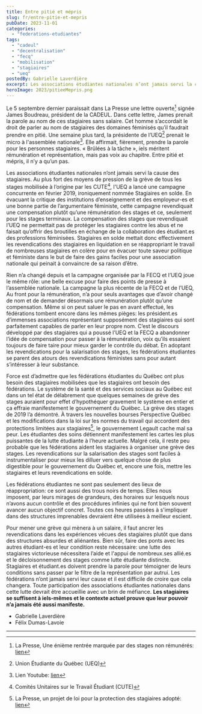 ```yaml
---
title: Entre pitié et mépris
slug: fr/entre-pitie-et-mepris
pubDate: 2023-11-01
categories: 
  - "federations-etudiantes"
tags: 
  - "cadeul"
  - "decentralisation"
  - "fecq"
  - "mobilisation"
  - "stagiaires"
  - "ueq"
postedBy: Gabrielle Laverdière
excerpt: Les associations étudiantes nationales n’ont jamais servi la cause des stagiaires.
heroImage: 2023/pitieeMepris.png  
---
```


Le 5 septembre dernier paraissait dans La Presse une lettre ouverte[^1] signée James Boudreau, président de la CADEUL. Dans cette lettre, James prenait la parole au nom de ces stagiaires sans salaire. Cet homme s’accordait le droit de parler au nom de stagiaires des domaines féminisés qu’il faudrait prendre en pitié. Une semaine plus tard, la présidente de l’UEQ[^2] prenait le micro à l'assemblée nationale[^3]. Elle affirmait, fièrement, prendre la parole pour les personnes stagiaires. « Brûlées à la tâche », iels méritent rémunération et représentation, mais pas voix au chapitre. Entre pitié et mépris, il n’y a qu’un pas.

Les associations étudiantes nationales n’ont jamais servi la cause des stagiaires. Au plus fort des moyens de pression de la grève de tous les stages mobilisée à l’origine par les CUTE[^4], l'UEQ a lancé une campagne concurrente en février 2019, ironiquement nommée Stagiaires en solde. En évacuant la critique des institutions d’enseignement et des employeur-es et une bonne partie de l’argumentaire féministe, cette campagne revendiquait une compensation plutôt qu’une rémunération des stages et ce, seulement pour les stages terminaux. La compensation des stages que revendiquait l’UEQ ne permettait pas de protéger les stagiaires contre les abus et ne faisait qu’offrir des broutilles en échange de la collaboration des étudiant.es des professions féminisées. Stagiaires en solde mettait donc effectivement les revendications des stagiaires en liquidation en se réappropriant le travail de nombreuses stagiaires en colère pour en évacuer toute saveur politique et féministe dans le but de faire des gains faciles pour une association nationale qui peinait à convaincre de sa raison d’être.

Rien n’a changé depuis et la campagne organisée par la FECQ et l’UEQ joue le même rôle: une belle excuse pour faire des points de presse à l’assemblée nationale. La campagne la plus récente de la FECQ et de l’UEQ, Au front pour la rémunération, n’a pour seuls avantages que d’avoir changé de nom et de demander désormais une rémunération plutôt qu’une compensation. Même si on peut saluer le pas en avant effectué, les fédérations tombent encore dans les mêmes pièges: les président.es d’immenses associations représentant supposément des stagiaires qui sont parfaitement capables de parler en leur propre nom. C’est le discours développé par des stagiaires qui a poussé l’UEQ et la FECQ a abandonner l’idée de compensation pour passer à la rémunération, voix qu’ils essaient toujours de faire taire pour mieux garder le contrôle du débat. En adoptant les revendications pour la salarisation des stages, les fédérations étudiantes se parent des atours des revendications féministes sans pour autant s’intéresser à leur substance.

Force est d’admettre que les fédérations étudiantes du Québec ont plus besoin des stagiaires mobilisées que les stagiaires ont besoin des fédérations. Le système de la santé et des services sociaux au Québec est dans un tel état de délabrement que quelques semaines de grève des stages auraient pour effet d’hypothéquer gravement le système en entier et ça effraie manifestement le gouvernement du Québec. La grève des stages de 2019 l’a démontré. À travers les nouvelles bourses Perspective Québec et les modifications dans la loi sur les normes du travail qui accordent des protections limitées aux stagiaires[^5], le gouvernement Legault cache mal sa peur. Les étudiantes des soins détiennent manifestement les cartes les plus puissantes de la lutte étudiante à l’heure actuelle. Malgré cela, il reste peu probable que les fédérations aident les stagiaires à organiser une grève des stages. Les revendications sur la salarisation des stages sont faciles à instrumentaliser pour mieux les dilluer vers quelque chose de plus digestible pour le gouvernement du Québec et, encore une fois, mettre les stagiaires et leurs revendications en solde.

Les fédérations étudiantes ne sont pas seulement des lieux de réappropriation: ce sont aussi des trous noirs de temps. Elles nous imposent, par leurs mirages de grandeurs, des horaires sur lesquels nous n’avons aucun contrôle et des procédures infinies qui ne font bien souvent avancer aucun objectif concret. Toutes ces heures passées à s'impliquer dans des structures imprenables devraient être utilisées à meilleur escient.

Pour mener une grève qui mènera à un salaire, il faut ancrer les revendications dans les expériences vécues des stagiaires plutôt que dans des structures absurdes et aliénantes. Bien sûr, faire des ponts avec les autres étudiant-es et leur condition reste nécessaire: une lutte des stagiaires victorieuse nécessitera l’aide et l'appui de nombreux.ses allié.es et le décloisonnement des stages comme lutte étudiante distincte. Stagiaires et étudiant.es doivent prendre la parole pour témoigner de leurs conditions sans passer par le filtre de la représentation par autrui. Les fédérations n’ont jamais servi leur cause et il est difficile de croire que cela changera. Toute participation des associations étudiantes nationales dans cette lutte devrait être accueillie avec un brin de méfiance. **Les stagiaires se suffisent à iels-mêmes et le contexte actuel prouve que leur pouvoir n’a jamais été aussi manifeste.**

- Gabrielle Laverdière 
- Félix Dumas-Lavoie

* * *

[^1]: La Presse, Une énième rentrée marquée par des stages non rémunérés: [lien](https://www.lapresse.ca/debats/opinions/2023-09-05/cegeps-et-universites/une-enieme-rentree-marquee-par-des-stages-non-remuneres.php)

[^2]: Union Étudiante du Québec (UEQ)

[^3]: Lien Youtube: [lien](https://www.youtube.com/watch?v=jWAcRO16yVs)

[^4]: Comités Unitaires sur le Travail Étudiant (CUTE)

[^5]: La Presse, un projet de loi pour la protection des stagiaires adopté: [lien](https://www.lapresse.ca/actualites/education/2022-02-24/un-projet-de-loi-pour-la-protection-des-stagiaires-adopte.php)
